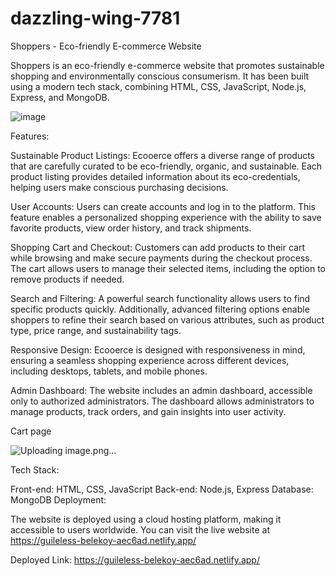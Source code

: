 # dazzling-wing-7781

Shoppers - Eco-friendly E-commerce Website

Shoppers is an eco-friendly e-commerce website that promotes sustainable shopping and environmentally conscious consumerism. It has been built using a modern tech stack, combining HTML, CSS, JavaScript, Node.js, Express, and MongoDB.

![image](https://github.com/asif890/dazzling-wing-7781/assets/121308110/a037d67a-335c-4082-ba51-fb4f11f43aff)


Features:

Sustainable Product Listings: Ecooerce offers a diverse range of products that are carefully curated to be eco-friendly, organic, and sustainable. Each product listing provides detailed information about its eco-credentials, helping users make conscious purchasing decisions.

User Accounts: Users can create accounts and log in to the platform. This feature enables a personalized shopping experience with the ability to save favorite products, view order history, and track shipments.

Shopping Cart and Checkout: Customers can add products to their cart while browsing and make secure payments during the checkout process. The cart allows users to manage their selected items, including the option to remove products if needed.

Search and Filtering: A powerful search functionality allows users to find specific products quickly. Additionally, advanced filtering options enable shoppers to refine their search based on various attributes, such as product type, price range, and sustainability tags.

Responsive Design: Ecooerce is designed with responsiveness in mind, ensuring a seamless shopping experience across different devices, including desktops, tablets, and mobile phones.

Admin Dashboard: The website includes an admin dashboard, accessible only to authorized administrators. The dashboard allows administrators to manage products, track orders, and gain insights into user activity.

Cart page

![Uploading image.png…]()


Tech Stack:

Front-end: HTML, CSS, JavaScript
Back-end: Node.js, Express
Database: MongoDB
Deployment:

The website is deployed using a cloud hosting platform, making it accessible to users worldwide. You can visit the live website at https://guileless-belekoy-aec6ad.netlify.app/

Deployed Link: https://guileless-belekoy-aec6ad.netlify.app/
